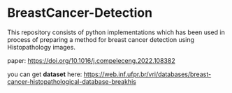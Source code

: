 # BreastCancer-Detection
This repository consists of python implementations which has been used in process of preparing a method for breast cancer detection using Histopathology images.

paper: https://doi.org/10.1016/j.compeleceng.2022.108382

you can get **dataset** here: https://web.inf.ufpr.br/vri/databases/breast-cancer-histopathological-database-breakhis
